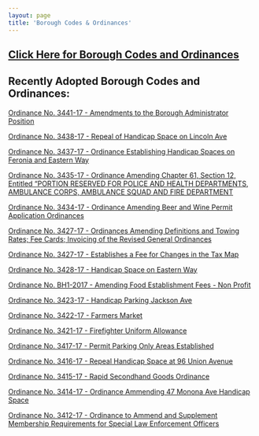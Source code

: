 ```yaml
---
layout: page
title: 'Borough Codes & Ordinances'
---
```


<h2><a href="http://ecode360.com/RU0183?needHash=true">Click Here for Borough Codes and Ordinances</a></h2>

## Recently Adopted Borough Codes and Ordinances:

[Ordinance No. 3441-17 - Amendments to the Borough Administrator Position](https://storage.googleapis.com/static.rutherford-nj.com/codes-ordinances/3441-17%20Admendments%20to%20Borough%20Administrator%20Position.pdf)

[Ordinance No. 3438-17 - Repeal of Handicap Space on Lincoln Ave](https://storage.googleapis.com/static.rutherford-nj.com/codes-ordinances/3438-17%20Repeal%20of%20handicap%20space%20on%20Lincoln%20Avenue.pdf)

[Ordinance No. 3437-17 - Ordinance Establishing Handicap Spaces on Feronia and Eastern Way](https://storage.googleapis.com/static.rutherford-nj.com/codes-ordinances/3437-17%20Establish%20Handicap%20Spaces%20Feronia%20and%20Eastern%20Way.pdf)

[Ordinance No. 3435-17 - Ordinance Amending Chapter 61, Section 12, Entitled
“PORTION RESERVED FOR POLICE AND HEALTH DEPARTMENTS, AMBULANCE
CORPS, AMBULANCE SQUAD AND FIRE DEPARTMENT](https://storage.googleapis.com/static.rutherford-nj.com/codes-ordinances/3435-17%20Amendment%20to%20Municipal%20Parking%20Lot.pdf)

[Ordinance No. 3434-17 - Ordinance Amending Beer and Wine Permit Application Ordinances](https://storage.googleapis.com/static.rutherford-nj.com/codes-ordinances/3434-17%20Amendment%20to%20Beer%20and%20Wine%20Permit%20Application.pdf)

[Ordinance No. 3427-17 - Ordinances Amending Definitions and Towing Rates; Fee Cards; Invoicing of the Revised General Ordinances](https://storage.googleapis.com/static.rutherford-nj.com/codes-ordinances/3432-17%20Amendment%20to%20Tow%20Ordinance%20to%20Reflect%20State%20Fee%20Guidelines.pdf)

[Ordinance No. 3427-17 - Establishes a Fee for Changes in the Tax Map](https://storage.googleapis.com/static.rutherford-nj.com/codes-ordinances/3427-17%20Tax%20Map%20Revision.pdf)

[Ordinance No. 3428-17 - Handicap Space on Eastern Way](https://storage.googleapis.com/static.rutherford-nj.com/codes-ordinances/3428-17%20%20Handicap%20Space%2076%20Eastern%20Way.pdf)

[Ordinance No. BH1-2017 - Amending Food Establishment Fees - Non Profit](https://storage.googleapis.com/static.rutherford-nj.com/codes-ordinances/OrdinanceBH1-2017.doc.pdf)

[Ordinance No. 3423-17 - Handicap Parking Jackson Ave](https://storage.googleapis.com/static.rutherford-nj.com/codes-ordinances/3423-17%20Handicap%20Parking%20Jackson%20Ave%20%26%20Park%20Avenue.pdf)

[Ordinance No. 3422-17 - Farmers Market](https://storage.googleapis.com/static.rutherford-nj.com/codes-ordinances/3422-17%20%20Farmer's%20Market.pdf)

[Ordinance No. 3421-17 - Firefighter Uniform Allowance](https://storage.googleapis.com/static.rutherford-nj.com/codes-ordinances/3421-17%20%20Firefighter%20Uniform%20Allowance.pdf)

[Ordinance No. 3417-17 - Permit Parking Only Areas Established](https://storage.googleapis.com/static.rutherford-nj.com/codes-ordinances/3417-17%20Permit%20Parking%20-%20Rutherford%20Avenue.pdf)

[Ordinance No. 3416-17 - Repeal Handicap Space at 96 Union Avenue](https://storage.googleapis.com/static.rutherford-nj.com/codes-ordinances/3416-17%20Repeal%20Handicap%20Space%20at%2096%20Union%20Avenue.pdf)

[Ordinance No. 3415-17 - Rapid Secondhand Goods Ordinance](https://storage.googleapis.com/static.rutherford-nj.com/codes-ordinances/3415-17%20Rapid%20Secondhand%20Goods%20Ordinance.pdf)

[Ordinance No. 3414-17 - Ordinance Ammending 47 Monona Ave Handicap Space](https://storage.googleapis.com/static.rutherford-nj.com/codes-ordinances/3414-17%2047%20Monona%20Ave%20Handicap%20Space.pdf)

[Ordinance No. 3412-17 - Ordinance to Ammend and Supplement Membership Requirements for Special Law Enforcement Officers](https://storage.googleapis.com/static.rutherford-nj.com/codes-ordinances/3412-17%20Amendment%20to%20SLEO.pdf)
